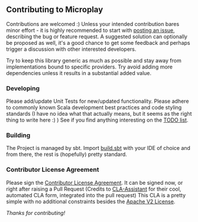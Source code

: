 ## Contributing to Microplay 

Contributions are welcomed :)
Unless your intended contribution bares minor effort - it is highly recommended to start with [posting an issue](https://github.com/PitneyBowes/microplay/issues), describing the bug or feature request. A suggested solution can optionally be proposed as well, it's a good chance to get some feedback and perhaps trigger a discussion with other interested developers.

Try to keep this library generic as much as possible and stay away from implementations bound to specific providers. Try avoid adding more dependencies unless it results in a substantial added value. 

### Developing
Please add/update Unit Tests for new/updated functionality. Please adhere to commonly known Scala development best practices and code styling standards (I have no idea what that actually means, but it seems as the right thing to write here :) )
See if you find anything interesting on the [TODO list](./TODO.md).

### Building

The Project is managed by sbt. Import [build.sbt](./build.sbt) with your IDE of choice and from there, the rest is (hopefully) pretty standard.

### Contributor License Agreement

Please sign the [Contributor License Agreement](https://cla-assistant.io/PitneyBowes/microplay). 
It can be signed now, or right after raising a Pull Request (Credits to [CLA-Assistant](https://github.com/cla-assistant/cla-assistant) for their cool, automated CLA form, integrated into the pull request) 
This CLA is a pretty simple with no additional constraints besides the [Apache V2 License](https://www.apache.org/licenses/LICENSE-2.0).

*Thanks for contributing!*
